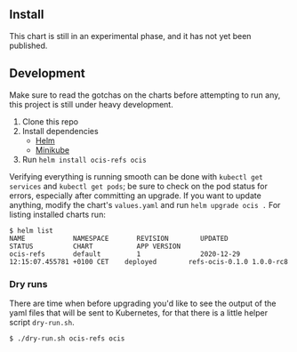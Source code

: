 ## Install

This chart is still in an experimental phase, and it has not yet been published.

## Development

Make sure to read the gotchas on the charts before attempting to run any, this project is still under heavy development.

1. Clone this repo
2. Install dependencies
    - [Helm](https://helm.sh/docs/intro/install/)
    - [Minikube](https://minikube.sigs.k8s.io/docs/start/)
3. Run `helm install ocis-refs ocis`

Verifying everything is running smooth can be done with `kubectl get services` and `kubectl get pods`; be sure to check on the pod status for errors, especially after committing an upgrade. If you want to update anything, modify the chart's `values.yaml` and run `helm upgrade ocis .` For listing installed charts run:

```console
$ helm list
NAME            NAMESPACE       REVISION        UPDATED                                 STATUS          CHART           APP VERSION
ocis-refs       default         1               2020-12-29 12:15:07.455781 +0100 CET    deployed        refs-ocis-0.1.0 1.0.0-rc8
```

### Dry runs
There are time when before upgrading you'd like to see the output of the yaml files that will be sent to Kubernetes, for that there is a little helper script `dry-run.sh`.

```console
$ ./dry-run.sh ocis-refs ocis
```
